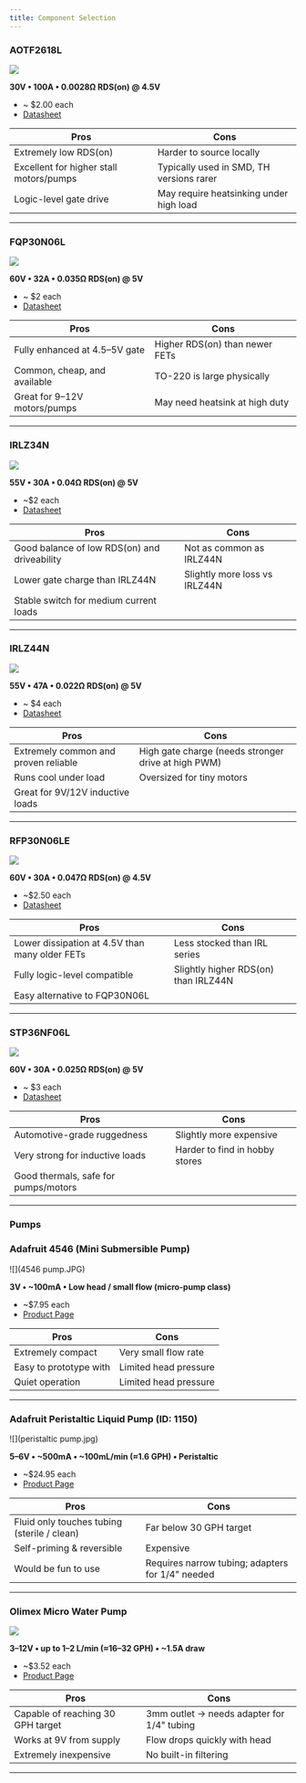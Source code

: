```yaml
---
title: Component Selection 
---
```

### AOTF2618L

![](AOTF2618L.JPG)

**30V • 100A • 0.0028Ω RDS(on) @ 4.5V**

* ~ $2.00 each  
* [Datasheet](https://aosmd.com/res/data_sheets/AOTF2618L.pdf)

| Pros | Cons |
|------|------|
| Extremely low RDS(on) | Harder to source locally |
| Excellent for higher stall motors/pumps | Typically used in SMD, TH versions rarer |
| Logic-level gate drive | May require heatsinking under high load |
---

### FQP30N06L

![](TO-220.JPG)

**60V • 32A • 0.035Ω RDS(on) @ 5V**

* ~ $2 each  
* [Datasheet](https://www.onsemi.com/pdf/datasheet/fqp30n06l-d.pdf)

| Pros | Cons |
|------|------|
| Fully enhanced at 4.5–5V gate | Higher RDS(on) than newer FETs |
| Common, cheap, and available | TO-220 is large physically |
| Great for 9–12V motors/pumps | May need heatsink at high duty |
---

### IRLZ34N

![](IRLZ34N-Pinout.jpg)

**55V • 30A • 0.04Ω RDS(on) @ 5V**

* ~$2 each  
* [Datasheet](https://www.infineon.com/dgdl/irlz34n.pdf?fileId=5546d462533600a40153563b9b7ac710)

| Pros | Cons |
|------|------|
| Good balance of low RDS(on) and driveability | Not as common as IRLZ44N |
| Lower gate charge than IRLZ44N | Slightly more loss vs IRLZ44N |
| Stable switch for medium current loads | |
---

### IRLZ44N

![](irlz44n.png)

**55V • 47A • 0.022Ω RDS(on) @ 5V**

* ~ $4 each  
* [Datasheet](https://www.infineon.com/dgdl/irlz44n.pdf?fileId=5546d462533600a40153563b9b7a262f)

| Pros | Cons |
|------|------|
| Extremely common and proven reliable | High gate charge (needs stronger drive at high PWM) |
| Runs cool under load | Oversized for tiny motors |
| Great for 9V/12V inductive loads | |
---

### RFP30N06LE

![](RFP30N06LE.jpg)

**60V • 30A • 0.047Ω RDS(on) @ 4.5V**

* ~$2.50 each  
* [Datasheet](https://mm.digikey.com/Volume0/opasdata/d220001/medias/docus/843/RFP30N06LE_RF1S30N06LESM.pdf)

| Pros | Cons |
|------|------|
| Lower dissipation at 4.5V than many older FETs | Less stocked than IRL series |
| Fully logic-level compatible | Slightly higher RDS(on) than IRLZ44N |
| Easy alternative to FQP30N06L | |
---

### STP36NF06L

![](TO-220.JPG)

**60V • 30A • 0.025Ω RDS(on) @ 5V**

* ~ $3 each  
* [Datasheet](https://www.st.com/resource/en/datasheet/stp36nf06l.pdf)

| Pros | Cons |
|------|------|
| Automotive-grade ruggedness | Slightly more expensive |
| Very strong for inductive loads | Harder to find in hobby stores |
| Good thermals, safe for pumps/motors | |
---
### Pumps
### Adafruit 4546 (Mini Submersible Pump)

![](4546 pump.JPG)

**3V • ~100mA • Low head / small flow (micro-pump class)**

* ~\$7.95 each  
* [Product Page](https://www.adafruit.com/product/4546)

| Pros | Cons |
|------|------|
| Extremely compact | Very small flow rate |
| Easy to prototype with | Limited head pressure|
| Quiet operation | Limited head pressure |
---

### Adafruit Peristaltic Liquid Pump (ID: 1150)

![](peristaltic pump.jpg)

**5–6V • ~500mA • ~100mL/min (≈1.6 GPH) • Peristaltic**

* ~\$24.95 each  
* [Product Page](https://www.adafruit.com/product/1150)

| Pros | Cons |
|------|------|
| Fluid only touches tubing (sterile / clean) | Far below 30 GPH target |
| Self-priming & reversible | Expensive |
| Would be fun to use | Requires narrow tubing; adapters for 1/4" needed |
---

### Olimex Micro Water Pump

![](MICRO-WATER-PUMP_web(640x640).jpg)

**3–12V • up to 1–2 L/min (≈16–32 GPH) • ~1.5A draw**

* ~\$3.52 each  
* [Product Page](https://www.olimex.com/Products/Components/Misc/MICRO-WATER-PUMP/)

| Pros | Cons |
|------|------|
| Capable of reaching 30 GPH target | 3mm outlet → needs adapter for 1/4" tubing |
| Works at 9V from supply | Flow drops quickly with head |
| Extremely inexpensive | No built-in filtering |
---
